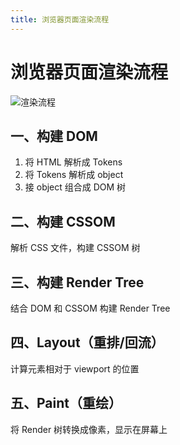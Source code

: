 ```yaml
---
title: 浏览器页面渲染流程
---
```


# 浏览器页面渲染流程

![渲染流程](https://chenyuanxiang.oss-cn-hangzhou.aliyuncs.com/fe-stack/browser/render.png)

## 一、构建 DOM

1. 将 HTML 解析成 Tokens
2. 将 Tokens 解析成 object
3. 接 object 组合成 DOM 树

## 二、构建 CSSOM

解析 CSS 文件，构建 CSSOM 树

## 三、构建 Render Tree

结合 DOM 和 CSSOM 构建 Render Tree

## 四、Layout（重排/回流）

计算元素相对于 viewport 的位置

## 五、Paint（重绘）

将 Render 树转换成像素，显示在屏幕上
